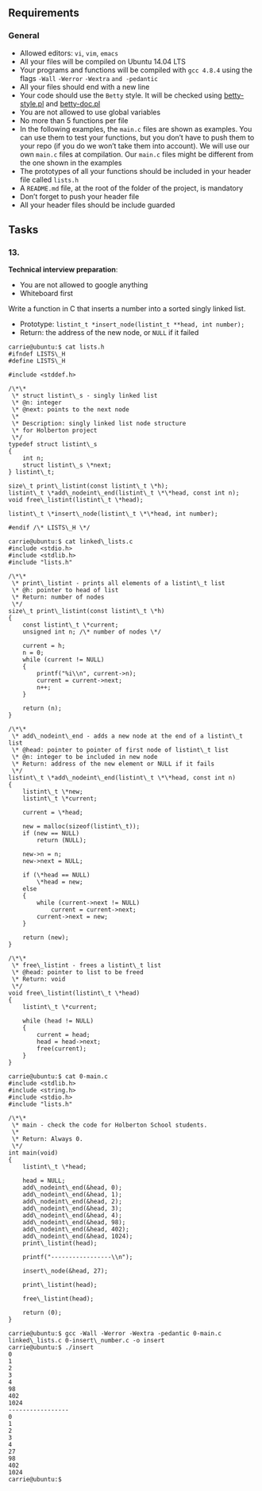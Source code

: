 ## Requirements

### General

- Allowed editors: `vi`, `vim`, `emacs`
- All your files will be compiled on Ubuntu 14.04 LTS
- Your programs and functions will be compiled with `gcc 4.8.4` using the flags `-Wall` `-Werror` `-Wextra` `and -pedantic`
- All your files should end with a new line
- Your code should use the `Betty` style. It will be checked using [betty-style.pl](https://github.com/hs-hq/Betty/blob/master/betty-style.pl "betty-style.pl") and [betty-doc.pl](https://github.com/hs-hq/Betty/blob/master/betty-doc.pl "betty-doc.pl")
- You are not allowed to use global variables
- No more than 5 functions per file
- In the following examples, the `main.c` files are shown as examples. You can use them to test your functions, but you don’t have to push them to your repo (if you do we won’t take them into account). We will use our own `main.c` files at compilation. Our `main.c` files might be different from the one shown in the examples
- The prototypes of all your functions should be included in your header file called `lists.h`
- A `README.md` file, at the root of the folder of the project, is mandatory
- Don’t forget to push your header file
- All your header files should be include guarded

## Tasks

### 13.

**Technical interview preparation**:

- You are not allowed to google anything
- Whiteboard first

Write a function in C that inserts a number into a sorted singly linked list.

- Prototype: `listint_t *insert_node(listint_t **head, int number);`
- Return: the address of the new node, or `NULL` if it failed

```
carrie@ubuntu:$ cat lists.h
#ifndef LISTS\_H
#define LISTS\_H

#include <stddef.h>

/\*\*
 \* struct listint\_s - singly linked list
 \* @n: integer
 \* @next: points to the next node
 \*
 \* Description: singly linked list node structure
 \* for Holberton project
 \*/
typedef struct listint\_s
{
    int n;
    struct listint\_s \*next;
} listint\_t;

size\_t print\_listint(const listint\_t \*h);
listint\_t \*add\_nodeint\_end(listint\_t \*\*head, const int n);
void free\_listint(listint\_t \*head);

listint\_t \*insert\_node(listint\_t \*\*head, int number);

#endif /\* LISTS\_H \*/

carrie@ubuntu:$ cat linked\_lists.c
#include <stdio.h>
#include <stdlib.h>
#include "lists.h"

/\*\*
 \* print\_listint - prints all elements of a listint\_t list
 \* @h: pointer to head of list
 \* Return: number of nodes
 \*/
size\_t print\_listint(const listint\_t \*h)
{
    const listint\_t \*current;
    unsigned int n; /\* number of nodes \*/

    current = h;
    n = 0;
    while (current != NULL)
    {
        printf("%i\\n", current->n);
        current = current->next;
        n++;
    }

    return (n);
}

/\*\*
 \* add\_nodeint\_end - adds a new node at the end of a listint\_t list
 \* @head: pointer to pointer of first node of listint\_t list
 \* @n: integer to be included in new node
 \* Return: address of the new element or NULL if it fails
 \*/
listint\_t \*add\_nodeint\_end(listint\_t \*\*head, const int n)
{
    listint\_t \*new;
    listint\_t \*current;

    current = \*head;

    new = malloc(sizeof(listint\_t));
    if (new == NULL)
        return (NULL);

    new->n = n;
    new->next = NULL;

    if (\*head == NULL)
        \*head = new;
    else
    {
        while (current->next != NULL)
            current = current->next;
        current->next = new;
    }

    return (new);
}

/\*\*
 \* free\_listint - frees a listint\_t list
 \* @head: pointer to list to be freed
 \* Return: void
 \*/
void free\_listint(listint\_t \*head)
{
    listint\_t \*current;

    while (head != NULL)
    {
        current = head;
        head = head->next;
        free(current);
    }
}

carrie@ubuntu:$ cat 0-main.c
#include <stdlib.h>
#include <string.h>
#include <stdio.h>
#include "lists.h"

/\*\*
 \* main - check the code for Holberton School students.
 \*
 \* Return: Always 0.
 \*/
int main(void)
{
    listint\_t \*head;

    head = NULL;
    add\_nodeint\_end(&head, 0);
    add\_nodeint\_end(&head, 1);
    add\_nodeint\_end(&head, 2);
    add\_nodeint\_end(&head, 3);
    add\_nodeint\_end(&head, 4);
    add\_nodeint\_end(&head, 98);
    add\_nodeint\_end(&head, 402);
    add\_nodeint\_end(&head, 1024);
    print\_listint(head);

    printf("-----------------\\n");

    insert\_node(&head, 27);

    print\_listint(head);

    free\_listint(head);

    return (0);
}

carrie@ubuntu:$ gcc -Wall -Werror -Wextra -pedantic 0-main.c linked\_lists.c 0-insert\_number.c -o insert
carrie@ubuntu:$ ./insert
0
1
2
3
4
98
402
1024
-----------------
0
1
2
3
4
27
98
402
1024
carrie@ubuntu:$
```
